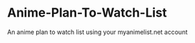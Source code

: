 Anime-Plan-To-Watch-List
========================

An anime plan to watch list using your myanimelist.net account
